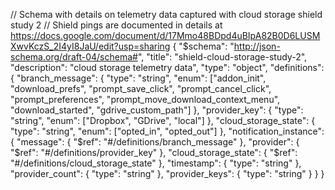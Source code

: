 // Schema with details on telemetry data captured with cloud storage shield study 2
// Shield pings are documented in details at https://docs.google.com/document/d/17Mmo48BDpd4uBIpA82B0D6LUSMXwvKczS_2I4yI8JaU/edit?usp=sharing
{
  "$schema": "http://json-schema.org/draft-04/schema#",
  "title": "shield-cloud-storage-study-2",
  "description": "cloud storage telemetry data",
  "type": "object",
  "definitions": {
    "branch_message": {
      "type": "string",
      "enum": ["addon_init", "download_prefs", "prompt_save_click", "prompt_cancel_click",
               "prompt_preferences", "prompt_move_download_context_menu", "download_started",
               "gdrive_custom_path"]
    },
    "provider_key": {
      "type": "string",
      "enum": ["Dropbox", "GDrive", "local"]
    },
    "cloud_storage_state": {
      "type": "string",
      "enum": ["opted_in", "opted_out"]
    },
    "notification_instance": {
      "message": { "$ref": "#/definitions/branch_message" },
      "provider": { "$ref": "#/definitions/provider_key" },
      "cloud_storage_state": { "$ref": "#/definitions/cloud_storage_state" },
      "timestamp": { "type": "string" },
      "provider_count": { "type": "string" },
      "provider_keys": { "type": "string" }
    }
}